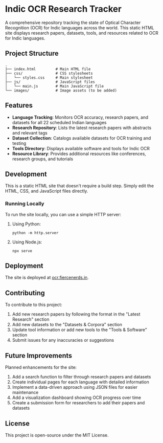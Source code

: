 # Indic OCR Research Tracker

A comprehensive repository tracking the state of Optical Character Recognition (OCR) for Indic languages across the world. This static HTML site displays research papers, datasets, tools, and resources related to OCR for Indic languages.

## Project Structure

```
.
├── index.html         # Main HTML file
├── css/               # CSS stylesheets
│   └── styles.css     # Main stylesheet
├── js/                # JavaScript files
│   └── main.js        # Main JavaScript file
└── images/            # Image assets (to be added)
```

## Features

- **Language Tracking**: Monitors OCR accuracy, research papers, and datasets for all 22 scheduled Indian languages
- **Research Repository**: Lists the latest research papers with abstracts and relevant tags
- **Dataset Collection**: Catalogs available datasets for OCR training and testing
- **Tools Directory**: Displays available software and tools for Indic OCR
- **Resource Library**: Provides additional resources like conferences, research groups, and tutorials

## Development

This is a static HTML site that doesn't require a build step. Simply edit the HTML, CSS, and JavaScript files directly.

### Running Locally

To run the site locally, you can use a simple HTTP server:

1. Using Python:
   ```
   python -m http.server
   ```

2. Using Node.js:
   ```
   npx serve
   ```

## Deployment

The site is deployed at [ocr.fiercenerds.in](https://ocr.fiercenerds.in).

## Contributing

To contribute to this project:

1. Add new research papers by following the format in the "Latest Research" section
2. Add new datasets to the "Datasets & Corpora" section
3. Update tool information or add new tools to the "Tools & Software" section
4. Submit issues for any inaccuracies or suggestions

## Future Improvements

Planned enhancements for the site:

1. Add a search function to filter through research papers and datasets
2. Create individual pages for each language with detailed information
3. Implement a data-driven approach using JSON files for easier maintenance
4. Add a visualization dashboard showing OCR progress over time
5. Create a submission form for researchers to add their papers and datasets

## License

This project is open-source under the MIT License. 